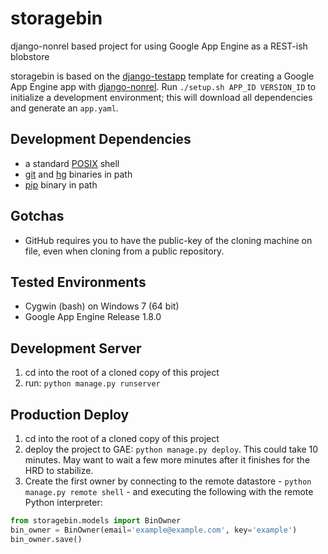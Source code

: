 storagebin
============

django-nonrel based project for using Google App Engine as a REST-ish blobstore

storagebin is based on the [django-testapp](https://github.com/django-nonrel/django-testapp)
template for creating a Google App Engine app with [django-nonrel](https://github.com/django-nonrel).
Run `./setup.sh APP_ID VERSION_ID` to initialize a development environment;
this will download all dependencies and generate an `app.yaml`.

Development Dependencies
------------
- a standard [POSIX](http://en.wikipedia.org/wiki/POSIX#POSIX-oriented_operating_systems) shell
- [git](http://git-scm.com/downloads) and [hg](http://mercurial.selenic.com/wiki/Download) binaries in path
- [pip](http://pypi.python.org/pypi/pip) binary in path

Gotchas
------------
- GitHub requires you to have the public-key of the cloning machine on file,
even when cloning from a public repository.

Tested Environments
------------
- Cygwin (bash) on Windows 7 (64 bit)
- Google App Engine Release 1.8.0

Development Server
------------
1. cd into the root of a cloned copy of this project
2. run: `python manage.py runserver`

Production Deploy
------------
1. cd into the root of a cloned copy of this project
2. deploy the project to GAE: `python manage.py deploy`. This could take 10
minutes. May want to wait a few more minutes after it finishes for the HRD
to stabilize.
3. Create the first owner by connecting to the remote datastore -
`python manage.py remote shell` - and executing the following with the remote
Python interpreter:

```python
from storagebin.models import BinOwner
bin_owner = BinOwner(email='example@example.com', key='example')
bin_owner.save()
```
